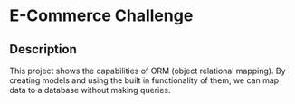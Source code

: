 # E-Commerce Challenge
## Description
This project shows the capabilities of ORM (object relational mapping). By creating models and using the built in functionality of them, we can map data to a database without making queries.

##
